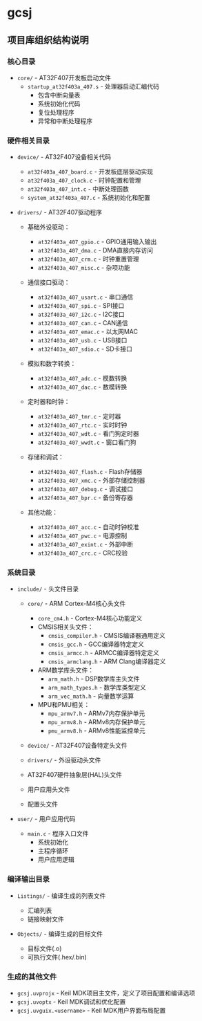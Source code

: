 # gcsj

## 项目库组织结构说明

### 核心目录
- `core/` - AT32F407开发板启动文件
  - `startup_at32f403a_407.s` - 处理器启动汇编代码
    - 包含中断向量表
    - 系统初始化代码
    - 复位处理程序
    - 异常和中断处理程序

### 硬件相关目录
- `device/` - AT32F407设备相关代码
  - `at32f403a_407_board.c` - 开发板底层驱动实现
  - `at32f403a_407_clock.c` - 时钟配置和管理
  - `at32f403a_407_int.c` - 中断处理函数
  - `system_at32f403a_407.c` - 系统初始化和配置

- `drivers/` - AT32F407驱动程序
  - 基础外设驱动：
    - `at32f403a_407_gpio.c` - GPIO通用输入输出
    - `at32f403a_407_dma.c` - DMA直接内存访问
    - `at32f403a_407_crm.c` - 时钟重置管理
    - `at32f403a_407_misc.c` - 杂项功能
  
  - 通信接口驱动：
    - `at32f403a_407_usart.c` - 串口通信
    - `at32f403a_407_spi.c` - SPI接口
    - `at32f403a_407_i2c.c` - I2C接口
    - `at32f403a_407_can.c` - CAN通信
    - `at32f403a_407_emac.c` - 以太网MAC
    - `at32f403a_407_usb.c` - USB接口
    - `at32f403a_407_sdio.c` - SD卡接口

  - 模拟和数字转换：
    - `at32f403a_407_adc.c` - 模数转换
    - `at32f403a_407_dac.c` - 数模转换

  - 定时器和时钟：
    - `at32f403a_407_tmr.c` - 定时器
    - `at32f403a_407_rtc.c` - 实时时钟
    - `at32f403a_407_wdt.c` - 看门狗定时器
    - `at32f403a_407_wwdt.c` - 窗口看门狗

  - 存储和调试：
    - `at32f403a_407_flash.c` - Flash存储器
    - `at32f403a_407_xmc.c` - 外部存储控制器
    - `at32f403a_407_debug.c` - 调试接口
    - `at32f403a_407_bpr.c` - 备份寄存器

  - 其他功能：
    - `at32f403a_407_acc.c` - 自动时钟校准
    - `at32f403a_407_pwc.c` - 电源控制
    - `at32f403a_407_exint.c` - 外部中断
    - `at32f403a_407_crc.c` - CRC校验

### 系统目录
- `include/` - 头文件目录
  - `core/` - ARM Cortex-M4核心头文件
    - `core_cm4.h` - Cortex-M4核心功能定义
    - CMSIS相关头文件：
      - `cmsis_compiler.h` - CMSIS编译器通用定义
      - `cmsis_gcc.h` - GCC编译器特定定义
      - `cmsis_armcc.h` - ARMCC编译器特定定义
      - `cmsis_armclang.h` - ARM Clang编译器定义
    - ARM数学库头文件：
      - `arm_math.h` - DSP数学库主头文件
      - `arm_math_types.h` - 数学库类型定义
      - `arm_vec_math.h` - 向量数学运算
    - MPU和PMU相关：
      - `mpu_armv7.h` - ARMv7内存保护单元
      - `mpu_armv8.h` - ARMv8内存保护单元
      - `pmu_armv8.h` - ARMv8性能监控单元

  - `device/` - AT32F407设备特定头文件
  - `drivers/` - 外设驱动头文件
  - AT32F407硬件抽象层(HAL)头文件
  - 用户应用头文件
  - 配置头文件

- `user/` - 用户应用代码
  - `main.c` - 程序入口文件
    - 系统初始化
    - 主程序循环
    - 用户应用逻辑

### 编译输出目录
- `Listings/` - 编译生成的列表文件
  - 汇编列表
  - 链接映射文件
  
- `Objects/` - 编译生成的目标文件
  - 目标文件(.o)
  - 可执行文件(.hex/.bin)

### 生成的其他文件
- `gcsj.uvprojx` - Keil MDK项目主文件，定义了项目配置和编译选项
- `gcsj.uvoptx` - Keil MDK调试和优化配置
- `gcsj.uvguix.<username>` - Keil MDK用户界面布局配置

